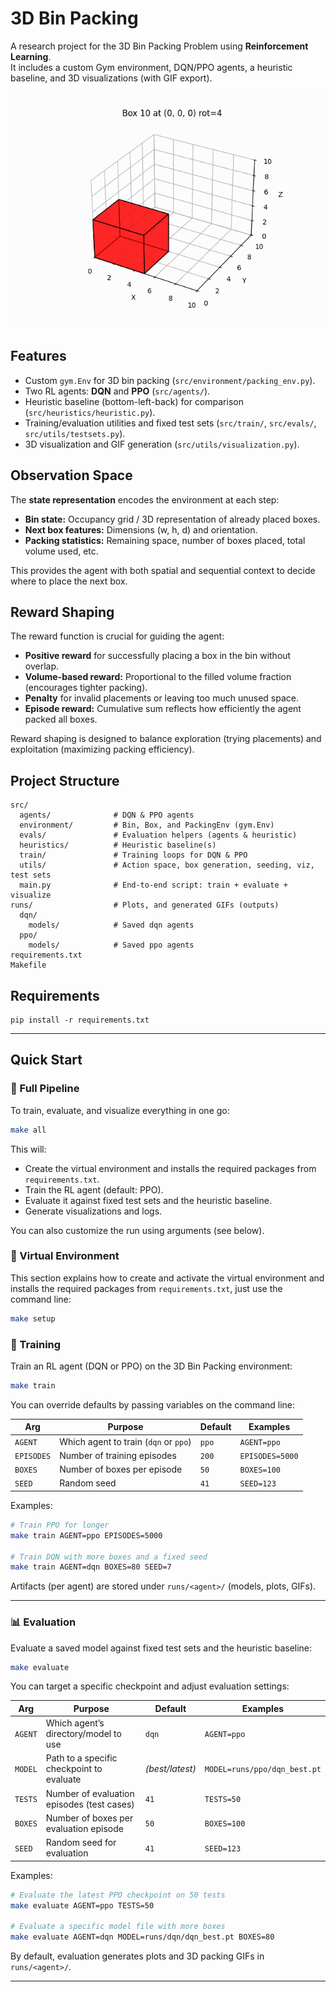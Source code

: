 # 3D Bin Packing

A research project for the 3D Bin Packing Problem using **Reinforcement Learning**.  
It includes a custom Gym environment, DQN/PPO agents, a heuristic baseline, and 3D visualizations (with GIF export).

![Packing GIF](runs/ppo/ppo_5000steps.gif)

## Features
- Custom `gym.Env` for 3D bin packing (`src/environment/packing_env.py`).
- Two RL agents: **DQN** and **PPO** (`src/agents/`).
- Heuristic baseline (bottom-left-back) for comparison (`src/heuristics/heuristic.py`).
- Training/evaluation utilities and fixed test sets (`src/train/`, `src/evals/`, `src/utils/testsets.py`).
- 3D visualization and GIF generation (`src/utils/visualization.py`).

## Observation Space
The **state representation** encodes the environment at each step:
- **Bin state:** Occupancy grid / 3D representation of already placed boxes.
- **Next box features:** Dimensions (w, h, d) and orientation.
- **Packing statistics:** Remaining space, number of boxes placed, total volume used, etc.

This provides the agent with both spatial and sequential context to decide where to place the next box.

## Reward Shaping
The reward function is crucial for guiding the agent:
- **Positive reward** for successfully placing a box in the bin without overlap.  
- **Volume-based reward:** Proportional to the filled volume fraction (encourages tighter packing).  
- **Penalty** for invalid placements or leaving too much unused space.  
- **Episode reward:** Cumulative sum reflects how efficiently the agent packed all boxes.

Reward shaping is designed to balance exploration (trying placements) and exploitation (maximizing packing efficiency).

## Project Structure
```
src/
  agents/              # DQN & PPO agents
  environment/         # Bin, Box, and PackingEnv (gym.Env)
  evals/               # Evaluation helpers (agents & heuristic)
  heuristics/          # Heuristic baseline(s)
  train/               # Training loops for DQN & PPO
  utils/               # Action space, box generation, seeding, viz, test sets
  main.py              # End-to-end script: train + evaluate + visualize
runs/                  # Plots, and generated GIFs (outputs)
  dqn/
    models/            # Saved dqn agents
  ppo/
    models/            # Saved ppo agents
requirements.txt
Makefile
```

## Requirements
```
pip install -r requirements.txt
```

---

## Quick Start
### 🚀 Full Pipeline

To train, evaluate, and visualize everything in one go:

```bash
make all
```

This will:
- Create the virtual environment and installs the required packages from `requirements.txt`.
- Train the RL agent (default: PPO).
- Evaluate it against fixed test sets and the heuristic baseline.
- Generate visualizations and logs.

You can also customize the run using arguments (see below).
### 🐍 Virtual Environment
This section explains how to create and activate the virtual environment and installs the required packages from `requirements.txt`, just use the command line:

```bash
make setup
```

### 🧠 Training
Train an RL agent (DQN or PPO) on the 3D Bin Packing environment:

```bash
make train
```

You can override defaults by passing variables on the command line:

| Arg        | Purpose                                   | Default | Examples |
|------------|-------------------------------------------|---------|----------|
| `AGENT`    | Which agent to train (`dqn` or `ppo`)     | `ppo`   | `AGENT=ppo` |
| `EPISODES` | Number of training episodes               | `200`   | `EPISODES=5000` |
| `BOXES`    | Number of boxes per episode               | `50`    | `BOXES=100` |
| `SEED`     | Random seed                               | `41`    | `SEED=123` |

Examples:
```bash
# Train PPO for longer
make train AGENT=ppo EPISODES=5000

# Train DQN with more boxes and a fixed seed
make train AGENT=dqn BOXES=80 SEED=7
```

Artifacts (per agent) are stored under `runs/<agent>/` (models, plots, GIFs).

---

### 📊 Evaluation
Evaluate a saved model against fixed test sets and the heuristic baseline:

```bash
make evaluate
```

You can target a specific checkpoint and adjust evaluation settings:

| Arg        | Purpose                                            | Default         | Examples |
|------------|----------------------------------------------------|-----------------|----------|
| `AGENT`    | Which agent’s directory/model to use               | `dqn`           | `AGENT=ppo` |
| `MODEL`    | Path to a specific checkpoint to evaluate          | *(best/latest)* | `MODEL=runs/ppo/dqn_best.pt` |
| `TESTS`    | Number of evaluation episodes (test cases)         | `41`            | `TESTS=50` |
| `BOXES`    | Number of boxes per evaluation episode             | `50`            | `BOXES=100` |
| `SEED`     | Random seed for evaluation                         | `41`            | `SEED=123` |

Examples:
```bash
# Evaluate the latest PPO checkpoint on 50 tests
make evaluate AGENT=ppo TESTS=50

# Evaluate a specific model file with more boxes
make evaluate AGENT=dqn MODEL=runs/dqn/dqn_best.pt BOXES=80
```

By default, evaluation generates plots and 3D packing GIFs in `runs/<agent>/`.

---
